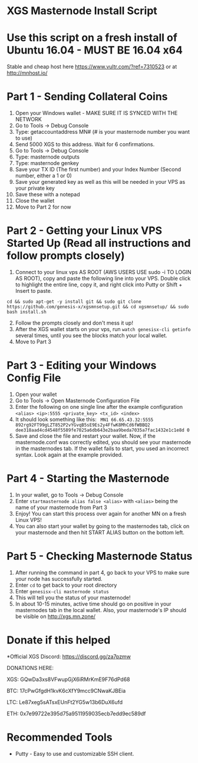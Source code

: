 # XGS Masternode Install Script
# Use this script on a fresh install of Ubuntu 16.04 - MUST BE 16.04 x64

Stable and cheap host here https://www.vultr.com/?ref=7310523 or at http://mnhost.io/


# Part 1 - Sending Collateral Coins

1. Open your Windows wallet - MAKE SURE IT IS SYNCED WITH THE NETWORK
2. Go to Tools -> Debug Console
3. Type: getaccountaddress MN# (# is your masternode number you want to use)
4. Send 5000 XGS to this address. Wait for 6 confirmations.
5. Go to Tools -> Debug Console
6. Type: masternode outputs
7. Type: masternode genkey
7. Save your TX ID (The first number) and your Index Number (Second number, either a 1 or 0)
8. Save your generated key as well as this will be needed in your VPS as your private key
9. Save these with a notepad
10. Close the wallet
11. Move to Part 2 for now

# Part 2 - Getting your Linux VPS Started Up (Read all instructions and follow prompts closely)

1. Connect to your linux vps AS ROOT (AWS USERS USE sudo -i TO LOGIN AS ROOT), copy and paste the following line into your VPS.  Double click to highlight the entire line, copy it, and right click into Putty or Shift + Insert to paste.
```
cd && sudo apt-get -y install git && sudo git clone https://github.com/genesis-x/xgsmnsetup.git && cd xgsmnsetup/ && sudo bash install.sh 
```
2. Follow the prompts closely and don't mess it up!
3. After the XGS wallet starts on your vps, run ```watch genesisx-cli getinfo``` several times, until you see the blocks match your local wallet.
4. Move to Part 3

# Part 3 - Editing your Windows Config File

1. Open your wallet
2. Go to Tools -> Open Masternode Configuration File
3. Enter the following on one single line after the example configuration
```<alias> <ip>:5555 <private_key> <tx_id> <index>```
4. It should look something like this:
``` MN1 66.65.43.32:5555 892rg92FT99gLZT852P2vYGvqB5sE9Es2y4FfwK8MhCd6fWBBQ2 dee318aad4cd4548f5589fe7025a6db643e2baa9beda7035a7fac1432e1c1e8d 0```
5. Save and close the file and restart your wallet. Now, if the masternode.conf was correctly edited, you should see your masternode in the masternodes tab. If the wallet fails to start, you used an incorrect syntax. Look again at the example provided.

# Part 4 - Starting the Masternode

1. In your wallet, go to Tools -> Debug Console
2. Enter ```startmasternode alias false <alias>``` with ```<alias>``` being the name of your masternode from Part 3
3. Enjoy!  You can start this process over again for another MN on a fresh Linux VPS!
4. You can also start your wallet by going to the masternodes tab, click on your masternode and then hit START ALIAS button on the bottom left.

# Part 5 - Checking Masternode Status

1. After running the command in part 4, go back to your VPS to make sure your node has successfully started.
2. Enter ```cd``` to get back to your root directory
3. Enter ```genesisx-cli masternode status```
4. This will tell you the status of your masternode!
5. In about 10-15 minutes, active time should go on positive in your masternodes tab in the local wallet. Also, your masternode's IP should be visible on http://xgs.mn.zone/

# Donate if this helped

*Official XGS Discord: https://discord.gg/za7pzmw

DONATIONS HERE:

XGS: GQwDa3xs8VFwupGjX6iRMrKmE9F76dPd68

BTC: 17cPwGfgdH1kvK6cXfY9mcc9CNwaKJBEia

LTC: Le87xeg5sATsxEUnFt2YG5w13b6DuX6ufd

ETH: 0x7e99722e395d75a9511959035ecb7edd9ec589df


# Recommended Tools

- Putty - Easy to use and customizable SSH client.

